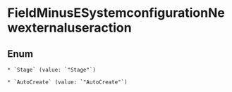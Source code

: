 
# FieldMinusESystemconfigurationNewexternaluseraction

## Enum


    * `Stage` (value: `"Stage"`)

    * `AutoCreate` (value: `"AutoCreate"`)



